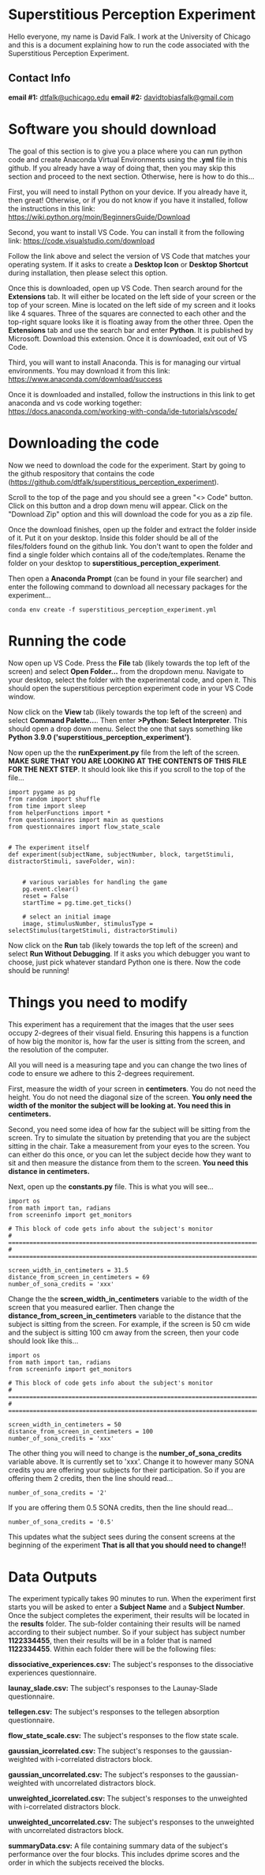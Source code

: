 # **Superstitious Perception Experiment**
Hello everyone, my name is David Falk. I work at the University of Chicago and this is a document explaining how to run the code associated with the Superstitious Perception Experiment. 

## Contact Info
**email #1:** dtfalk@uchicago.edu
**email #2:** davidtobiasfalk@gmail.com

# Software you should download
The goal of this section is to give you a place where you can run python code and create Anaconda Virtual Environments using the **.yml** file in this github. If you already have a way of doing that, then you may skip this section and proceed to the next section. Otherwise, here is how to do this...

First, you will need to install Python on your device. If you already have it, then great! Otherwise, or if you do not know if you have it installed, follow the instructions in this link: https://wiki.python.org/moin/BeginnersGuide/Download

Second, you want to install VS Code. You can install it from the following link: https://code.visualstudio.com/download

Follow the link above and select the version of VS Code that matches your operating system. If it asks to create a **Desktop Icon** or **Desktop Shortcut** during installation, then please select this option.

Once this is downloaded, open up VS Code. Then search around for the **Extensions** tab. It will either be located on the left side of your screen or the top of your screen. Mine is located on the left side of my screen and it looks like 4 squares. Three of the squares are connected to each other and the top-right square looks like it is floating away from the other three. Open the **Extensions** tab and use the search bar and enter **Python**. It is published by Microsoft. Download this extension. Once it is downloaded, exit out of VS Code.

Third, you will want to install Anaconda. This is for managing our virtual environments. You may download it from this link: https://www.anaconda.com/download/success

Once it is downloaded and installed, follow the instructions in this link to get anaconda and vs code working together: https://docs.anaconda.com/working-with-conda/ide-tutorials/vscode/


# Downloading the code
Now we need to download the code for the experiment. Start by going to the github respository that contains the code (https://github.com/dtfalk/superstitious_perception_experiment). 

Scroll to the top of the page and you should see a green "<> Code" button. Click on this button and a drop down menu will appear. Click on the "Download Zip" option and this will download the code for you as a zip file. 

Once the download finishes, open up the folder and extract the folder inside of it. Put it on your desktop. Inside this folder should be all of the files/folders found on the github link. You don't want to open the folder and find a single folder which contains all of the code/templates. Rename the folder on your desktop to **superstitious_perception_experiment**.


Then open a **Anaconda Prompt** (can be found in your file searcher) and enter the following command to download all necessary packages for the experiment...

```
conda env create -f superstitious_perception_experiment.yml
```

# Running the code
Now open up VS Code. Press the **File** tab (likely towards the top left of the screen) and select **Open Folder...** from the dropdown menu. Navigate to your desktop, select the folder with the experimental code, and open it. This should open the superstitious perception experiment code in your VS Code window. 

Now click on the **View** tab (likely towards the top left of the screen) and select **Command Palette...**. Then enter **>Python: Select Interpreter**. This should open a drop down menu. Select the one that says something like **Python 3.9.0 ('superstitious_perception_experiment')**. 

Now open up the the **runExperiment.py** file from the left of the screen. **MAKE SURE THAT YOU ARE LOOKING AT THE CONTENTS OF THIS FILE FOR THE NEXT STEP**. It should look like this if you scroll to the top of the file...

```
import pygame as pg
from random import shuffle
from time import sleep
from helperFunctions import *
from questionnaires import main as questions
from questionnaires import flow_state_scale


# The experiment itself
def experiment(subjectName, subjectNumber, block, targetStimuli, distractorStimuli, saveFolder, win):


    # various variables for handling the game
    pg.event.clear()
    reset = False
    startTime = pg.time.get_ticks()
    
    # select an initial image
    image, stimulusNumber, stimulusType = selectStimulus(targetStimuli, distractorStimuli)
```

Now click on the **Run** tab (likely towards the top left of the screen) and select **Run Without Debugging**. If it asks you which debugger you want to choose, just pick whatever standard Python one is there. Now the code should be running!

# Things you need to modify
This experiment has a requirement that the images that the user sees occupy 2-degrees of their visual field. Ensuring this happens is a function of how big the monitor is, how far the user is sitting from the screen, and the resolution of the computer. 

All you will need is a measuring tape and you can change the two lines of code to ensure we adhere to this 2-degrees requirement.

First, measure the width of your screen in **centimeters**. You do not need the height. You do not need the diagonal size of the screen. **You only need the width of the monitor the subject will be looking at. You need this in centimeters.** 

Second, you need some idea of how far the subject will be sitting from the screen. Try to simulate the situation by pretending that you are the subject sitting in the chair. Take a measurement from your eyes to the screen. You can either do this once, or you can let the subject decide how they want to sit and then measure the distance from them to the screen. **You need this distance in centimeters.**

Next, open up the **constants.py** file. This is what you will see...
```
import os
from math import tan, radians
from screeninfo import get_monitors

# This block of code gets info about the subject's monitor
# =======================================================================
# =======================================================================

screen_width_in_centimeters = 31.5
distance_from_screen_in_centimeters = 69
number_of_sona_credits = 'xxx'
```

Change the the **screen_width_in_centimeters** variable to the width of the screen that you measured earlier. Then change the **distance_from_screen_in_centimeters** variable to the distance that the subject is sitting from the screen. For example, if the screen is 50 cm wide and the subject is sitting 100 cm away from the screen, then your code should look like this...
```
import os
from math import tan, radians
from screeninfo import get_monitors

# This block of code gets info about the subject's monitor
# =======================================================================
# =======================================================================

screen_width_in_centimeters = 50
distance_from_screen_in_centimeters = 100
number_of_sona_credits = 'xxx'
```

The other thing you will need to change is the **number_of_sona_credits** variable above. It is currently set to 'xxx'. Change it to however many SONA credits you are offering your subjects for their participation.
So if you are offering them 2 credits, then the line should read...
```
number_of_sona_credits = '2'
```

If you are offering them 0.5 SONA credits, then the line should read...
```
number_of_sona_credits = '0.5'
```

This updates what the subject sees during the consent screens at the beginning of the experiment
**That is all that you should need to change!!**

# Data Outputs
The experiment typically takes 90 minutes to run. When the experiment first starts you will be asked to enter a **Subject Name** and a **Subject Number**. Once the subject completes the experiment, their results will be located in the **results** folder. The sub-folder containing their results will be named according to their subject number. So if your subject has subject number **1122334455**, then their results will be in a folder that is named **1122334455**. Within each folder there will be the following files:

**dissociative_experiences.csv:** The subject's responses to the dissociative experiences questionnaire.

**launay_slade.csv:** The subject's responses to the Launay-Slade questionnaire.

**tellegen.csv:** The subject's responses to the tellegen absorption questionnaire.

**flow_state_scale.csv:** The subject's responses to the flow state scale.

**gaussian_icorrelated.csv:** The subject's responses to the gaussian-weighted with i-correlated distractors block.

**gaussian_uncorrelated.csv:** The subject's responses to the gaussian-weighted with uncorrelated distractors block.

**unweighted_icorrelated.csv:** The subject's responses to the unweighted with i-correlated distractors block.

**unweighted_uncorrelated.csv:** The subject's responses to the unweighted with uncorrelated distractors block.

**summaryData.csv:** A file containing summary data of the subject's performance over the four blocks. This includes dprime scores and the order in which the subjects received the blocks.